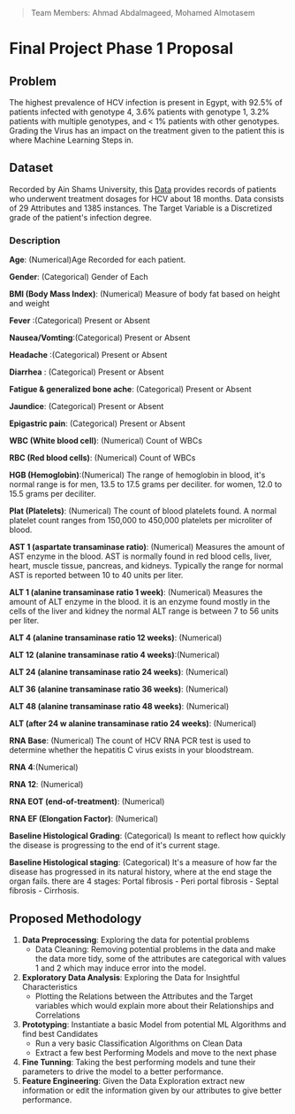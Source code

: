 > Team Members: Ahmad Abdalmageed, Mohamed Almotasem

# Final Project Phase 1 Proposal 

## Problem 

The highest prevalence of HCV infection is present in Egypt, with 92.5% of patients infected with genotype 4, 3.6% patients with genotype 1, 3.2% patients with multiple genotypes, and < 1% patients with other genotypes. Grading the Virus has an impact on the treatment given to the patient this is where Machine Learning Steps in.

## Dataset 

Recorded by Ain Shams University, this [Data](https://archive.ics.uci.edu/ml/datasets/Hepatitis+C+Virus+%28HCV%29+for+Egyptian+patients) provides records of patients who underwent treatment dosages for HCV about 18 months. Data consists of 29 Attributes and 1385 instances. The Target Variable is a Discretized grade of the patient's infection degree.

### Description 

**Age**: (Numerical)Age Recorded for each patient.

**Gender**: (Categorical) Gender of Each

**BMI (Body Mass Index)**: (Numerical)  Measure of body fat based on height and weight

**Fever** :(Categorical) Present or Absent 

**Nausea/Vomting**:(Categorical) Present or Absent

**Headache** :(Categorical) Present or Absent

**Diarrhea** : (Categorical) Present or Absent

**Fatigue & generalized bone ache**: (Categorical) Present or Absent 

**Jaundice**: (Categorical) Present or Absent

**Epigastric pain**: (Categorical) Present or Absent

**WBC (White blood cell)**: (Numerical) Count of WBCs

**RBC (Red blood cells)**: (Numerical) Count of WBCs

**HGB (Hemoglobin)**:(Numerical) The range of hemoglobin in blood, it's normal range is for men, 13.5 to 17.5 grams per deciliter. for women, 12.0 to 15.5 grams per deciliter.

**Plat (Platelets)**: (Numerical) The count of blood platelets found. A normal platelet count ranges from 150,000 to 450,000 platelets per microliter of blood.

**AST 1 (aspartate transaminase ratio)**: (Numerical) Measures the amount of AST enzyme in the blood. AST is normally found in red blood cells, liver, heart, muscle tissue, pancreas, and kidneys. Typically the range for normal AST is reported between 10 to 40 units per liter.

**ALT 1 (alanine transaminase ratio 1 week)**: (Numerical) Measures the amount of ALT enzyme in the blood. it is an enzyme found mostly in the cells of the liver and kidney the normal ALT range is between 7 to 56 units per liter.

**ALT 4 (alanine transaminase ratio 12 weeks)**: (Numerical)

**ALT 12 (alanine transaminase ratio 4 weeks)**:(Numerical)

**ALT 24 (alanine transaminase ratio 24 weeks)**: (Numerical)

**ALT 36 (alanine transaminase ratio 36 weeks)**: (Numerical)

**ALT 48 (alanine transaminase ratio 48 weeks)**: (Numerical)

**ALT (after 24 w alanine transaminase ratio 24 weeks)**: (Numerical)

**RNA Base**: (Numerical) The count of HCV RNA PCR test is used to determine whether the hepatitis C virus exists in your bloodstream.

**RNA 4**:(Numerical)

**RNA 12**: (Numerical)

**RNA EOT (end-of-treatment)**: (Numerical) 

**RNA EF (Elongation Factor)**: (Numerical)

**Baseline Histological Grading**: (Categorical) Is meant to reflect how quickly the disease is progressing to the end of it's current stage.

**Baseline Histological staging**: (Categorical) It's a measure of how far the disease has progressed in its natural history, where at the end stage the organ fails. there are 4 stages: Portal fibrosis - Peri portal fibrosis - Septal fibrosis - Cirrhosis.

## Proposed Methodology 

1. **Data Preprocessing**: Exploring the data for potential problems
   - Data Cleaning: Removing potential problems in the data and make the data more tidy, some of the attributes are categorical with values 1 and 2 which may induce error into the model.
2. **Exploratory Data Analysis**: Exploring the Data for Insightful Characteristics 
   - Plotting the Relations between the Attributes and the Target variables which would explain more about their Relationships and Correlations 
3. **Prototyping**: Instantiate a basic Model from potential ML Algorithms and find best Candidates
   - Run a very basic Classification Algorithms on Clean Data
   - Extract a few best Performing Models and move to the next phase
4. **Fine Tunning**: Taking the best performing models and tune their parameters to drive the model to a better performance.
5. **Feature Engineering**: Given the Data Exploration extract new information or edit the information given by our attributes to give better performance.

